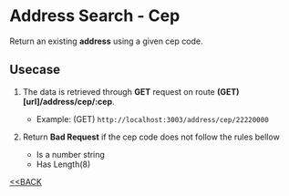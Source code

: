# Address Search - Cep

Return an existing **address** using a given cep code. 

## Usecase

1. The data is retrieved through **GET** request on route **(GET) [url]/address/cep/:cep**.
   - Example: (GET) `http://localhost:3003/address/cep/22220000`

1. Return **Bad Request** if the cep code does not follow the rules bellow
   - Is a number string
   - Has Length(8)

[<<BACK](../README.md)
